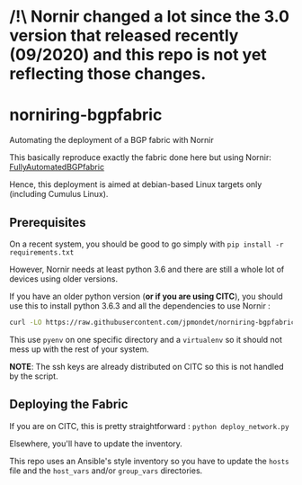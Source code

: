 # /!\ Nornir changed a lot since the 3.0 version that released recently (09/2020) and this repo is not yet reflecting those changes.

# norniring-bgpfabric
Automating the deployment of a BGP fabric with Nornir

This basically reproduce exactly the fabric done here but using Nornir: [FullyAutomatedBGPfabric](https://github.com/jpmondet/FullyAutomatedBGPfabric)

Hence, this deployment is aimed at debian-based Linux targets only (including Cumulus Linux).

## Prerequisites

On a recent system, you should be good to go simply with ``pip install -r requirements.txt``

However, Nornir needs at least python 3.6 and there are still a whole lot of devices using older versions.

If you have an older python version (**or if you are using CITC**), you should use this to install python 3.6.3 and all the dependencies to use Nornir : 

```bash
curl -LO https://raw.githubusercontent.com/jpmondet/norniring-bgpfabric/master/resources/add-compatible-python.sh ; chmod u+x add-compatible-python.sh ; source add-compatible-python.sh
```

This use ``pyenv`` on one specific directory and a ``virtualenv`` so it should not mess up with the rest of your system.

**NOTE**: The ssh keys are already distributed on CITC so this is not handled by the script.

## Deploying the Fabric

If you are on CITC, this is pretty straightforward : ``python deploy_network.py``

Elsewhere, you'll have to update the inventory.

This repo uses an Ansible's style inventory so you have to update the ``hosts`` file and the ``host_vars`` and/or ``group_vars`` directories.
